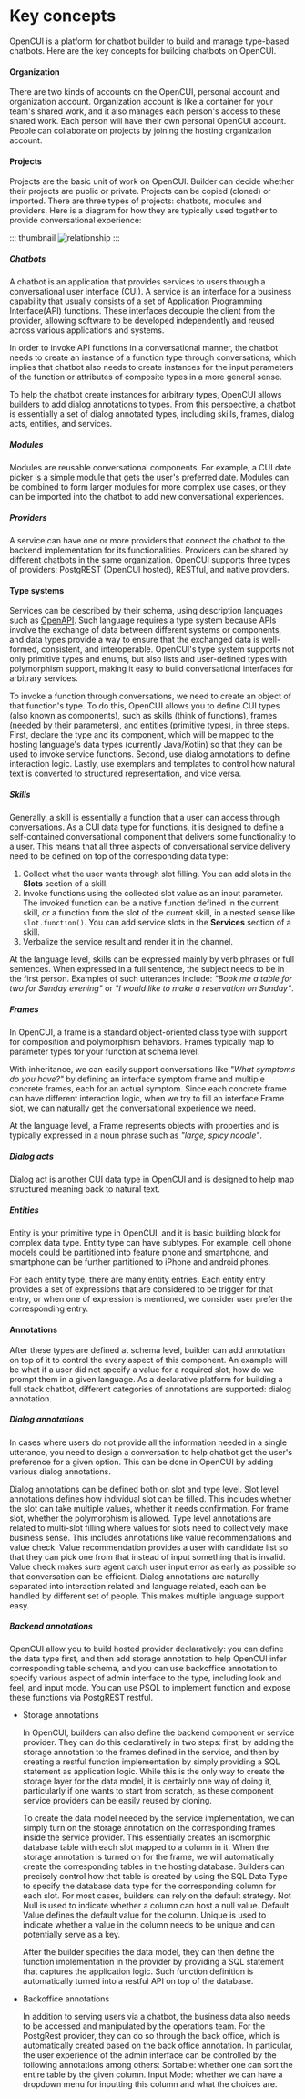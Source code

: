 # Key concepts

OpenCUI is a platform for chatbot builder to build and manage type-based chatbots. Here are the key concepts for building chatbots on OpenCUI.

#### Organization
There are two kinds of accounts on the OpenCUI, personal account and organization account. Organization account is like a container for your team's shared work, and it also manages each person's access to these shared work. Each person will have their own personal OpenCUI account. People can collaborate on projects by joining the hosting organization account. 

#### Projects
Projects are the basic unit of work on OpenCUI. Builder can decide whether their projects are public or private. Projects can be copied (cloned) or imported. There are three types of projects: chatbots, modules and providers. Here is a diagram for how they are typically used together to provide conversational experience:

::: thumbnail
![relationship](/images/guide/use-service/relationship.png)
:::

##### Chatbots
A chatbot is an application that provides services to users through a conversational user interface (CUI). A service is an interface for a business capability that usually consists of a set of Application Programming Interface(API) functions. These interfaces decouple the client from the provider, allowing software to be developed independently and reused across various applications and systems.

In order to invoke API functions in a conversational manner, the chatbot needs to create an instance of a function type through conversations, which implies that chatbot also needs to create instances for the input parameters of the function or attributes of composite types in a more general sense.

To help the chatbot create instances for arbitrary types, OpenCUI allows builders to add dialog annotations to types. From this perspective, a chatbot is essentially a set of dialog annotated types, including skills, frames, dialog acts, entities, and services.

##### Modules

Modules are reusable conversational components. For example, a CUI date picker is a simple module that gets the user's preferred date. Modules can be combined to form larger modules for more complex use cases, or they can be imported into the chatbot to add new conversational experiences.

##### Providers
A service can have one or more providers that connect the chatbot to the backend implementation for its functionalities. Providers can be shared by different chatbots in the same organization. OpenCUI supports three types of providers: PostgREST (OpenCUI hosted), RESTful, and native providers.

#### Type systems
Services can be described by their schema, using description languages such as [OpenAPI](https://swagger.io/docs/specification/data-models/). Such language requires a type system because APIs involve the exchange of data between different systems or components, and data types provide a way to ensure that the exchanged data is well-formed, consistent, and interoperable. OpenCUI's type system supports not only primitive types and enums, but also lists and user-defined types with polymorphism support, making it easy to build conversational interfaces for arbitrary services.

To invoke a function through conversations, we need to create an object of that function's type. To do this, OpenCUI allows you to define CUI types (also known as components), such as skills (think of functions), frames (needed by their parameters), and entities (primitive types), in three steps. First, declare the type and its component, which will be mapped to the hosting language's data types (currently Java/Kotlin) so that they can be used to invoke service functions. Second, use dialog annotations to define interaction logic. Lastly, use exemplars and templates to control how natural text is converted to structured representation, and vice versa.

##### Skills
Generally, a skill is essentially a function that a user can access through conversations. As a CUI data type for functions, it is designed to define a self-contained conversational component that delivers some functionality to a user. This means that all three aspects of conversational service delivery need to be defined on top of the corresponding data type:

1. Collect what the user wants through slot filling. You can add slots in the **Slots** section of a skill.
2. Invoke functions using the collected slot value as an input parameter. The invoked function can be a native function defined in the current skill, or a function from the slot of the current skill, in a nested sense like `slot.function()`. You can add service slots in the **Services** section of a skill.
3. Verbalize the service result and render it in the channel.

At the language level, skills can be expressed mainly by verb phrases or full sentences. When expressed in a full sentence, the subject needs to be in the first person. Examples of such utterances include: *"Book me a table for two for Sunday evening"* or *"I would like to make a reservation on Sunday"*.

##### Frames
In OpenCUI, a frame is a standard object-oriented class type with support for composition and polymorphism behaviors. Frames typically map to parameter types for your function at schema level.

With inheritance, we can easily support conversations like *"What symptoms do you have?"* by defining an interface symptom frame and multiple concrete frames, each for an actual symptom. Since each concrete frame can have different interaction logic, when we try to fill an interface Frame slot, we can naturally get the conversational experience we need.

At the language level, a Frame represents objects with properties and is typically expressed in a noun phrase such as *"large, spicy noodle"*. 

##### Dialog acts
Dialog act is another CUI data type in OpenCUI and is designed to help map structured meaning back to natural text.

##### Entities
Entity is your primitive type in OpenCUI, and it is basic building block for complex data type. Entity type can have subtypes. For example, cell phone models could be partitioned into feature phone and smartphone, and smartphone can be further partitioned to iPhone and android phones.

For each entity type, there are many entity entries. Each entity entry provides a set of expressions that are considered to be trigger for that entry, or when one of expression is mentioned, we consider user prefer the corresponding entry. 

#### Annotations
After these types are defined at schema level, builder can add annotation on top of it to control the every aspect of this component. An example will be what if a user did not specify a value for a required slot, how do we prompt them in a given language. As a declarative platform for building a full stack chatbot, different categories of annotations are supported: dialog annotation. 

##### Dialog annotations
In cases where users do not provide all the information needed in a single utterance, you need to design a conversation to help chatbot get the user's preference for a given option. This can be done in OpenCUI by adding various dialog annotations. 

Dialog annotations can be defined both on slot and type level. Slot level annotations defines how individual slot can be filled. This includes whether the slot can take multiple values, whether it needs confirmation. For frame slot, whether the polymorphism is allowed. Type level annotations are related to multi-slot filling where values for slots need to collectively make business sense. This includes annotations like value recommendations and value check. Value recommendation provides a user with candidate list so that they can pick one from that instead of input something that is invalid. Value check makes sure agent catch user input error as early as possible so that conversation can be efficient. Dialog annotations are naturally separated into interaction related and language related, each can be handled by different set of people. This makes multiple language support easy.

##### Backend annotations
OpenCUI allow you to build hosted provider declaratively: you can define the data type first, and then add storage annotation to help OpenCUI infer corresponding table schema, and you can use backoffice annotation to specify various aspect of admin interface to the type, including look and feel, and input mode. You can use PSQL to implement function and expose these functions via PostgREST restful.

- Storage annotations

    In OpenCUI, builders can also define the backend component or service provider. They can do this declaratively in two steps: first, by adding the storage annotation to the frames defined in the service, and then by creating a restful function implementation by simply providing a SQL statement as application logic. While this is the only way to create the storage layer for the data model, it is certainly one way of doing it, particularly if one wants to start from scratch, as these component service providers can be easily reused by cloning.
    
    To create the data model needed by the service implementation, we can simply turn on the storage annotation on the corresponding frames inside the service provider. This essentially creates an isomorphic database table with each slot mapped to a column in it. When the storage annotation is turned on for the frame, we will automatically create the corresponding tables in the hosting database. Builders can precisely control how that table is created by using the SQL Data Type to specify the database data type for the corresponding column for each slot. For most cases, builders can rely on the default strategy. Not Null is used to indicate whether a column can host a null value. Default Value defines the default value for the column. Unique is used to indicate whether a value in the column needs to be unique and can potentially serve as a key.
    
    After the builder specifies the data model, they can then define the function implementation in the provider by providing a SQL statement that captures the application logic. Such function definition is automatically turned into a restful API on top of the database.

- Backoffice annotations

    In addition to serving users via a chatbot, the business data also needs to be accessed and manipulated by the operations team. For the PostgRest provider, they can do so through the back office, which is automatically created based on the back office annotation. In particular, the user experience of the admin interface can be controlled by the following annotations among others:
    Sortable: whether one can sort the entire table by the given column.
    Input Mode: whether we can have a dropdown menu for inputting this column and what the choices are.
